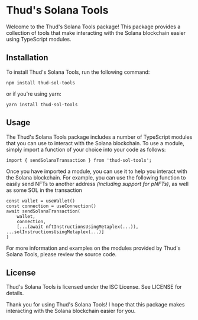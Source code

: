 # Thud's Solana Tools
Welcome to the Thud's Solana Tools package! This package provides a collection of tools that make interacting with the Solana blockchain easier using TypeScript modules.

## Installation
To install Thud's Solana Tools, run the following command:
```
npm install thud-sol-tools
```

or if you're using yarn:
```
yarn install thud-sol-tools
```

## Usage
The Thud's Solana Tools package includes a number of TypeScript modules that you can use to interact with the Solana blockchain. To use a module, simply import a function of your choice into your code as follows:
```
import { sendSolanaTransaction } from 'thud-sol-tools';
```

Once you have imported a module, you can use it to help you interact with the Solana blockchain. For example, you can use the following function to easily send NFTs to another address *(including support for pNFTs)*, as well as some SOL in the transaction
```
const wallet = useWallet()
const connection = useConnection()
await sendSolanaTransaction(
    wallet,
    connection,
    [...(await nftInstructionsUsingMetaplex(...)), ...solInstructionsUsingMetaplex(...)]
)
```

For more information and examples on the modules provided by Thud's Solana Tools, please review the source code.

## License
Thud's Solana Tools is licensed under the ISC License. See LICENSE for details.

Thank you for using Thud's Solana Tools! I hope that this package makes interacting with the Solana blockchain easier for you.